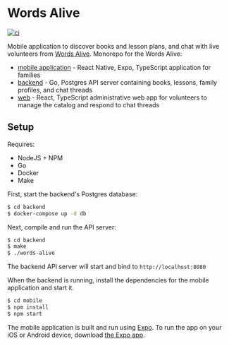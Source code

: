 # Words Alive

[![ci](https://github.com/TritonSE/WA-Family-Literacy-Application/actions/workflows/ci.yml/badge.svg)](https://github.com/TritonSE/WA-Family-Literacy-Application/actions/workflows/ci.yml)

Mobile application to discover books and lesson plans, and chat with live volunteers from [Words Alive](https://www.wordsalive.org/). Monorepo for the Words Alive:

- [mobile application](mobile) - React Native, Expo, TypeScript application for families
- [backend](backend) - Go, Postgres API server containing books, lessons, family profiles, and chat threads
- [web](web) - React, TypeScript administrative web app for volunteers to manage the catalog and respond to chat threads

## Setup

Requires:
 - NodeJS + NPM
 - Go
 - Docker
 - Make

First, start the backend's Postgres database:

```bash
$ cd backend
$ docker-compose up -d db
```

Next, compile and run the API server:

```bash
$ cd backend
$ make
$ ./words-alive
```

The backend API server will start and bind to `http://localhost:8080`

When the backend is running, install the dependencies for the mobile application and start it.

```bash
$ cd mobile
$ npm install
$ npm start
```

The mobile application is built and run using [Expo](https://expo.io). To run the app on your iOS or Android device, download [the Expo app](https://expo.io/tools#client).
